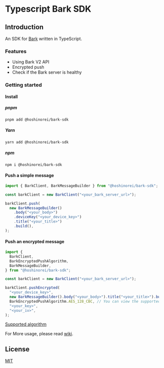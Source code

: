 # Typescript Bark SDK

## Introduction

An SDK for [Bark](https://github.com/Finb/Bark) written in TypeScript.

### Features

- Using Bark V2 API
- Encrypted push
- Check if the Bark server is healthy

### Getting started

#### Install

##### pnpm

```shell
pnpm add @hoshinorei/bark-sdk
```

##### Yarn

```shell
yarn add @hoshinorei/bark-sdk
```

##### npm

```shell
npm i @hoshinorei/bark-sdk
```

#### Push a simple message

```ts
import { BarkClient, BarkMessageBuilder } from "@hoshinorei/bark-sdk";

const barkClient = new BarkClient("<your_bark_server_url>");

barkClient.push(
  new BarkMessageBuilder()
    .body("<your_body>")
    .deviceKey("<your_device_key>")
    .title("<your_title>")
    .build(),
);
```

#### Push an encrypted message

```ts
import {
  BarkClient,
  BarkEncryptedPushAlgorithm,
  BarkMessageBuilder,
} from "@hoshinorei/bark-sdk";

const barkClient = new BarkClient("<your_bark_server_url>");

barkClient.pushEncrypted(
  "<your_device_key>",
  new BarkMessageBuilder().body("<your_body>").title("<your_title>").build(),
  BarkEncryptedPushAlgorithm.AES_128_CBC, // You can view the supported algorithms via the link below
  "<your_key>",
  "<your_iv>",
);
```

[Supported algorithm](https://github.com/HoshinoRei/typescript-bark-sdk/wiki/BarkEncryptedPushAlgorithm#enumeration-members)

For More usage, please read [wiki](https://github.com/HoshinoRei/typescript-bark-sdk/wiki).

## License

[MIT](LICENSE)
